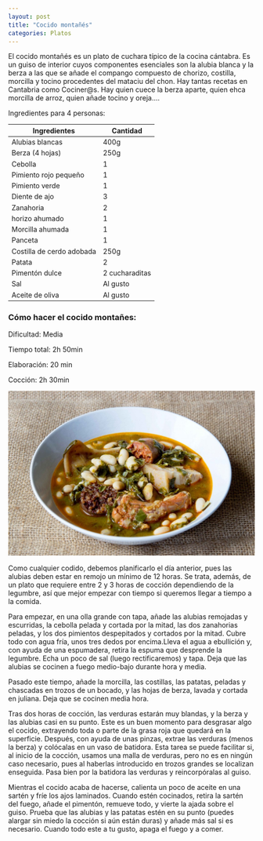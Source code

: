 ```yaml
---
layout: post
title: "Cocido montañés"
categories: Platos
---
```

El cocido montañés es un plato de cuchara típico de la cocina cántabra. Es un guiso de interior cuyos componentes esenciales son la alubia blanca y la berza a las que se añade el compango compuesto de chorizo, costilla, morcilla y tocino procedentes del mataciu del chon.
Hay tantas recetas en Cantabria como Cociner@s. Hay quien cuece la berza aparte, quien ehca morcilla de arroz, quien añade tocino y oreja....  

Ingredientes para 4 personas: 

|Ingredientes          | Cantidad              |
|--------------------- | --------------------- |
|Alubias blancas       |         400g          |
|Berza (4 hojas)       |         250g          |
|Cebolla               |           1           |
|Pimiento rojo pequeño |           1           |
|Pimiento verde        |           1           |
|Diente de ajo         |           3           |
|Zanahoria             |           2           |
|horizo ahumado       |           1           |
|Morcilla ahumada      |           1           |
|Panceta               |           1           |
|Costilla de cerdo adobada |      250g         |
|Patata                |           2           |
|Pimentón dulce        |     2 cucharaditas    |
|Sal                   |        Al gusto       |
|Aceite de oliva       |        Al gusto       |

### Cómo hacer el cocido montañes:  
Dificultad: Media

Tiempo total: 2h 50min  

Elaboración: 20 min  

Cocción: 2h 30min  

![Cocido montañes](_posts/img/cocido-montanes.jpg)

Como cualquier codido, debemos planificarlo el día anterior, pues las alubias deben estar en remojo un mínimo de 12 horas. Se trata, además, de un plato que requiere entre 2 y 3 horas de cocción dependiendo de la legumbre, así que mejor empezar con tiempo si queremos llegar a tiempo a la comida.

Para empezar, en una olla grande con tapa, añade las alubias remojadas y escurridas, la cebolla pelada y cortada por la mitad, las dos zanahorias peladas, y los dos pimientos despepitados y cortados por la mitad. Cubre todo con agua fría, unos tres dedos por encima.Lleva el agua a ebullición y, con ayuda de una espumadera, retira la espuma que desprende la legumbre. Echa un poco de sal (luego rectificaremos) y tapa. Deja que las alubias se cocinen a fuego medio-bajo durante hora y media.

Pasado este tiempo, añade la morcilla, las costillas, las patatas, peladas y chascadas en trozos de un bocado, y las hojas de berza, lavada y cortada en juliana. Deja que se cocinen media hora.

Tras dos horas de cocción, las verduras estarán muy blandas, y la berza y las alubias casi en su punto. Este es un buen momento para desgrasar algo el cocido, extrayendo toda o parte de la grasa roja que quedará en la superficie. Después, con ayuda de unas pinzas, extrae las verduras (menos la berza) y colócalas en un vaso de batidora. Esta tarea se puede facilitar si, al inicio de la cocción, usamos una malla de verduras, pero no es en ningún caso necesario, pues al haberlas introducido en trozos grandes se localizan enseguida. Pasa bien por la batidora las verduras y reincorpóralas al guiso. 

Mientras el cocido acaba de hacerse, calienta un poco de aceite en una sartén y fríe los ajos laminados. Cuando estén cocinados, retira la sartén del fuego, añade el pimentón, remueve todo, y vierte la ajada sobre el guiso. Prueba que las alubias y las patatas estén en su punto (puedes alargar sin miedo la cocción si aún están duras) y añade más sal si es necesario. Cuando todo este a tu gusto, apaga el fuego y a comer.

